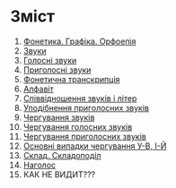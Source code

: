 # Зміст

1. [Фонетика. Графіка. Орфоепія](1/fonetika_grafka_orfoepya.md)<br>
2. [Звуки](1/zvuki.md)
 1. [Голосні звуки](1/golosn_zvuki.md)
 2. [Приголосні звуки](1/prigolosn_zvuki.md)
3. [Фонетична транскрипція](1/fonetichna_transkriptsya.md)
4. [Алфавіт](1/alfavt.md)
5. [Співвідношення звуків і літер](1/spvvdnoshennya_zvukv__lter.md)
6. [Уподібнення приголосних звуків](1/upodbnennya_prigolosnih_zvukv.md)
7. [Чергування звуків](1/cherguvannya_zvukv.md)
 1. [Чергування голосних звуків](1/cherguvannya_golosnih_zvukv.md)
 2. [Чергування приголосних звуків](1/cherguvannya_prigolosnih_zvukv.md)
8. [Основні випадки чергування У-В, І-Й](1/osnovn_vipadki_cherguvannya_u-v,_-i.md)
9. [Склад. Складоподіл](1/sklad_skladopodl.md)
10. [Наголос](1/nagolos.md)
11. КАК НЕ ВИДИТ???